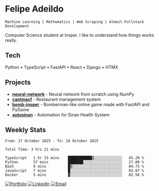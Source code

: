 # Felipe Adeildo

```
Machine Learning | Mathematics | Web Scraping | Almost-Fullstack Development
```

Computer Science student at Insper. I like to understand how things works really.

## Tech
Python • TypeScript • FastAPI • React • Django • HTMX

## Projects
- **[neural-network](https://github.com/felipeadeildo/neural-network)** - Neural network from scratch using NumPy
- **[cantinacf](https://github.com/felipeadeildo/cantinacf)** - Restaurant management system
- **[bomb-insper](https://github.com/insper-dev/bomb)** - Bomberman-like online game made with FastAPI and PyGame 
- **[autosinan](https://github.com/felipeadeildo/autosinan)** - Automation for Sinan Health System

## Weekly Stats
<!--START_SECTION:waka-->

```ansi
From: 17 October 2025 - To: 24 October 2025

Total Time: 3 hrs 21 mins

TypeScript   1 hr 33 mins    ███████████▒░░░░░░░░░░░░░   45.20 %
Python       57 mins         ███████░░░░░░░░░░░░░░░░░░   27.80 %
Bash         9 mins          █▒░░░░░░░░░░░░░░░░░░░░░░░   04.75 %
JavaScript   7 mins          █░░░░░░░░░░░░░░░░░░░░░░░░   03.87 %
Docker       5 mins          ▓░░░░░░░░░░░░░░░░░░░░░░░░   02.56 %
```

<!--END_SECTION:waka-->

[![Portfolio](https://img.shields.io/badge/felipeadeildo.com-FF6B6B?style=flat-square&logo=firefox&logoColor=white)](https://felipeadeildo.com)
[![LinkedIn](https://img.shields.io/badge/LinkedIn-0077B5?style=flat-square&logo=linkedin&logoColor=white)](https://linkedin.com/in/felipeadeildo)
[![Email](https://img.shields.io/badge/Email-D14836?style=flat-square&logo=gmail&logoColor=white)](mailto:contato@felipeadeildo.com)
